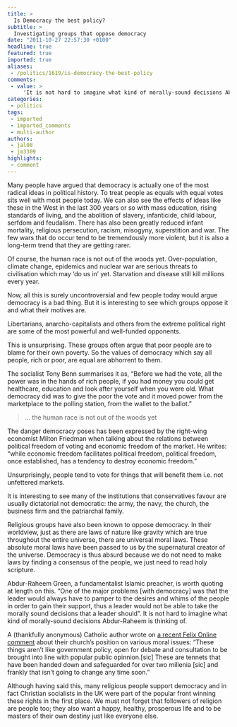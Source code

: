 ```yaml
---
title: >
  Is Democracy the best policy?
subtitle: >
  Investigating groups that oppose democracy
date: "2011-10-27 22:57:30 +0100"
headline: true
featured: true
imported: true
aliases:
 - /politics/1619/is-democracy-the-best-policy
comments:
 - value: >
     'It is not hard to imagine what kind of morally-sound decisions Abdur-Raheem is thinking of.' <br> <br>As a muslim, i mastered the art of reading between such lines :b. <br> <br>it is indeed very easy to imagine, cutting hands of theives and stoning. <br> <br>thats what your implying, eh? <br> <br>but no, it is very difficult to know what in fact he is talking about, unless you look deeply into the matter. <br> <br>and it is important to note.. that there is not a single country that exists right now, neither Saudi nor Iran, who are in fact following the islamic system that is decreed upon muslims.. <br> <br>I grew up studying sharia and islamic history since i was small. <br> <br>And as i live in lebanon, a country which had been forced to have a 'democratic' gov with christian president. <br> <br>I tell you, how lebanon has degraded since the fall of islamic ruling. <br> <br>dont base ur knowledge on what uve been told. <br> <br>if you sincerely care to know, you'd consult sources not imagination. <br> <br>Address: Regents park mosque library, first floor.
categories:
 - politics
tags:
 - imported
 - imported_comments
 - multi-author
authors:
 - jal08
 - jm3309
highlights:
 - comment
---
```


Many people have argued that democracy is actually one of the most radical ideas in political history. To treat people as equals with equal votes sits well with most people today. We can also see the effects of ideas like these in the West in the last 300 years or so with mass education, rising standards of living, and the abolition of slavery, infanticide, child labour, serfdom and feudalism. There has also been greatly reduced infant mortality, religious persecution, racism, misogyny, superstition and war. The few wars that do occur tend to be tremendously more violent, but it is also a long-term trend that they are getting rarer.

Of course, the human race is not out of the woods yet. Over-population, climate change, epidemics and nuclear war are serious threats to civilisation which may ‘do us in’ yet. Starvation and disease still kill millions every year.

Now, all this is surely uncontroversial and few people today would argue democracy is a bad thing. But it is interesting to see which groups oppose it and what their motives are.

Libertarians, anarcho-capitalists and others from the extreme political right are some of the most powerful and well-funded opponents.

This is unsurprising. These groups often argue that poor people are to blame for their own poverty. So the values of democracy which say all people, rich or poor, are equal are abhorrent to them.

The socialist Tony Benn summarises it as, “Before we had the vote, all the power was in the hands of rich people, if you had money you could get healthcare, education and look after yourself when you were old. What democracy did was to give the poor the vote and it moved power from the marketplace to the polling station, from the wallet to the ballot.”

> ... the human race is not out of the woods yet

The danger democracy poses has been expressed by the right-wing economist Milton Friedman when talking about the relations between political freedom of voting and economic freedom of the market. He writes: “while economic freedom facilitates political freedom, political freedom, once established, has a tendency to destroy economic freedom.”

Unsurprisingly, people tend to vote for things that will benefit them i.e. not unfettered markets.

It is interesting to see many of the institutions that conservatives favour are usually dictatorial not democratic: the army, the navy, the church, the business firm and the patriarchal family.

Religious groups have also been known to oppose democracy. In their worldview, just as there are laws of nature like gravity which are true throughout the entire universe, there are universal moral laws. These absolute moral laws have been passed to us by the supernatural creator of the universe. Democracy is thus absurd because we do not need to make laws by finding a consensus of the people, we just need to read holy scripture.

Abdur-Raheem Green, a fundamentalist Islamic preacher, is worth quoting at length on this. “One of the major problems [with democracy] was that the leader would always have to pamper to the desires and whims of the people in order to gain their support, thus a leader would not be able to take the morally sound decisions that a leader should”. It is not hard to imagine what kind of morally-sound decisions Abdur-Raheem is thinking of.

A (thankfully anonymous) Catholic author wrote on [a recent Felix Online comment](../comment/1357/mass-deception/) about their church’s position on various moral issues: “These things aren’t like government policy, open for debate and consultation to be brought into line with popular public opinnion.[sic] These are tennets that have been handed down and safeguarded for over two millenia [sic] and frankly that isn’t going to change any time soon.”

Although having said this, many religious people support democracy and in fact Christian socialists in the UK were part of the popular front winning these rights in the first place. We must not forget that followers of religion are people too; they also want a happy, healthy, prosperous life and to be masters of their own destiny just like everyone else.
